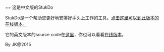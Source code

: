 == 这是中文版的StukDo

StukDo是一个帮助您更好地安排好手头上工作的工具。[点击这里可以到此版本的在线版本。](https://floating-bastion-4512.herokuapp.com/)

它的英文版本的source code在[这里](https://github.com/jaggerkyne/stukdo)，你也可以看看[在线版本](https://peaceful-stream-7437.herokuapp.com/)。


By JK@2015
